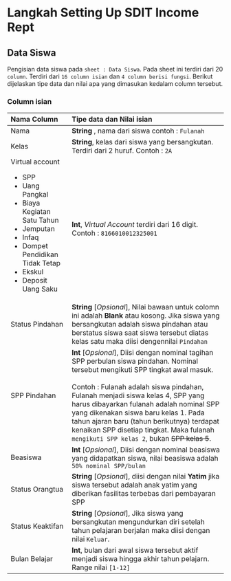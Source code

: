 # Langkah Setting Up SDIT Income Rept

## Data Siswa
Pengisian data siswa pada `sheet : Data Siswa`. Pada sheet ini terdiri dari 20 `column`. Terdiri dari `16 column isian` dan `4 column berisi fungsi`. Berikut dijelaskan tipe data dan nilai apa yang dimasukan kedalam column tersebut.

### Column isian
| Nama Column | Tipe data dan Nilai isian  |
| :--------- | :------------------------ |
| Nama        | **String** , nama dari siswa contoh : `Fulanah` |
| Kelas | **String**, kelas dari siswa yang bersangkutan. Terdiri dari 2 huruf. Contoh : `2A` |
| Virtual account <br /> <ul><li>SPP</li><li>Uang Pangkal</li><li>Biaya Kegiatan Satu Tahun</li><li>Jemputan</li><li>Infaq</li><li>Dompet Pendidikan Tidak Tetap</li><li>Ekskul</li><li>Deposit Uang Saku</li></ul>| **Int**, *Virtual Account* terdiri dari 16 digit. Contoh : `8166010012325001` |
| Status Pindahan | **String** [*Opsional*], Nilai bawaan untuk colomn ini adalah **Blank** atau kosong. Jika siswa yang bersangkutan adalah siswa pindahan atau berstatus siswa saat siswa tersebut diatas kelas satu maka diisi dengennilai `Pindahan` |
| SPP Pindahan | **Int** [*Opsional*], Diisi dengan nominal tagihan SPP perbulan siswa pindahan. Nominal tersebut mengikuti SPP tingkat awal masuk. <br /> <br />Contoh : Fulanah adalah siswa pindahan, Fulanah menjadi siswa kelas 4, SPP yang harus dibayarkan fulanah adalah nominal SPP yang dikenakan siswa baru kelas 1. Pada tahun ajaran baru (tahun berikutnya) terdapat kenaikan SPP disetiap tingkat. Maka fulanah `mengikuti SPP kelas 2`, bukan ~~SPP kelas 5~~. |
| Beasiswa | **Int** [*Opsional*], Diisi dengan nominal beasiswa yang didapatkan siswa, nilai beasiswa adalah `50% nominal SPP/bulan` |
| Status Orangtua | **String** [*Opsional*], diisi dengan nilai **Yatim** jika siswa tersebut adalah anak yatim yang diberikan fasilitas terbebas dari pembayaran SPP |
| Status Keaktifan | **String** [*Opsional*], Jika siswa yang bersangkutan mengundurkan diri setelah tahun pelajaran berjalan maka diisi dengan nilai `Keluar`. |
| Bulan Belajar | **Int**, bulan dari awal siswa tersebut aktif menjadi siswa hingga akhir tahun pelajarn. Range nilai `[1-12]` |
